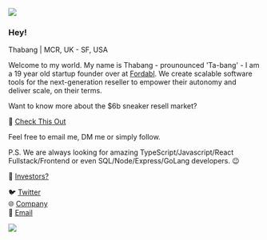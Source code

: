 ![](https://i.imgur.com/4M7IWwP.gif)

### Hey!

<!--
**4thabang/4thabang** is a ✨ _special_ ✨ repository because its `README.md` (this file) appears on your GitHub profile.
-->

Thabang | MCR, UK - SF, USA

Welcome to my world. My name is Thabang - prounounced 'Ta-bang' - I am a 19 year old startup founder over at [Fordabl](https://fordabl.com). We create scalable software tools for the next-generation reseller to empower their autonomy and deliver scale, on their terms.

Want to know more about the $6b sneaker resell market?

🎥 [Check This Out](https://www.youtube.com/watch?v=ez2cg-xo1L4)

Feel free to email me, DM me or simply follow. 

P.S. We are always looking for amazing TypeScript/Javascript/React Fullstack/Frontend or even SQL/Node/Express/GoLang developers. 😉

📨 [Investors?](mailto:thabang@fordablc.com) <br>

🐦 [Twitter](https://twitter.com/purethabang) <br>
🌐 [Company](https://fordabl.com) <br>
📩 [Email](mailto:thabang@fordabl.com) <br>

![](https://i.imgur.com/4M7IWwP.gif)

